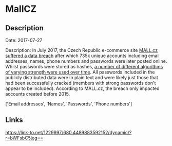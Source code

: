 # MallCZ

## Description

Date: 2017-07-27

Description:
In July 2017, the Czech Republic e-commerce site <a href="https://blog.mall.cz/o-nas/q-a-vse-co-jste-chteli-vedet-o-bezpecnosti-na-mall-cz-451.html" target="_blank" rel="noopener">MALL.cz suffered a data breach</a> after which 735k unique accounts including email addresses, names, phone numbers and passwords were later posted online. Whilst passwords were stored as hashes, <a href="https://pulse.michalspacek.cz/passwords/storages/site/www.mall.cz" target="_blank" rel="noopener">a number of different  algorithms of varying strength were used over time</a>. All passwords included in the publicly distributed data were in plain text and were likely just those that had been successfully cracked (members with strong passwords don't appear to be included). According to MALL.cz, the breach only impacted accounts created before 2015.


['Email addresses', 'Names', 'Passwords', 'Phone numbers']

## Links

https://link-to.net/1229997/680.4489883592152/dynamic/?r=bWFsbC5jeg==